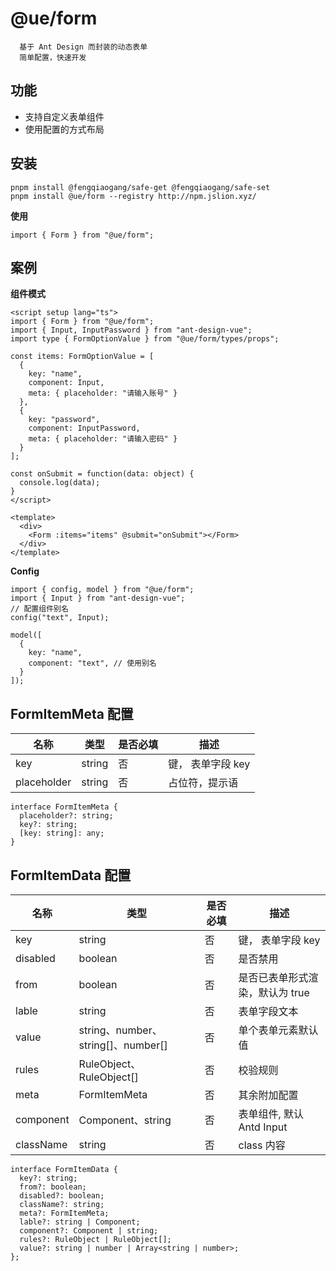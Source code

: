 # @ue/form

```
  基于 Ant Design 而封装的动态表单
  简单配置，快速开发
```

## 功能

- 支持自定义表单组件
- 使用配置的方式布局

## 安装

```
pnpm install @fengqiaogang/safe-get @fengqiaogang/safe-set
pnpm install @ue/form --registry http://npm.jslion.xyz/
```

**使用**

```
import { Form } from "@ue/form";
```

## 案例

**组件模式**
```
<script setup lang="ts">
import { Form } from "@ue/form";
import { Input, InputPassword } from "ant-design-vue";
import type { FormOptionValue } from "@ue/form/types/props";

const items: FormOptionValue = [
  {
    key: "name",
    component: Input,
    meta: { placeholder: "请输入账号" }
  },
  {
    key: "password",
    component: InputPassword,
    meta: { placeholder: "请输入密码" }
  }
];

const onSubmit = function(data: object) {
  console.log(data);
}
</script>

<template>
  <div>
    <Form :items="items" @submit="onSubmit"></Form>
  </div>
</template>
```

**Config**
```
import { config, model } from "@ue/form";
import { Input } from "ant-design-vue";
// 配置组件别名
config("text", Input);

model([
  {
    key: "name",
    component: "text", // 使用别名
  }
]);

```

## FormItemMeta 配置
名称 | 类型 | 是否必填 |描述
-- | -- | -- | -- 
key | string | 否 | 键， 表单字段 key
placeholder | string | 否 | 占位符，提示语

```
interface FormItemMeta {
  placeholder?: string;
  key?: string;
  [key: string]: any;
}
```


## FormItemData 配置

名称 | 类型 | 是否必填 |描述
-- | -- | -- | -- 
key | string | 否 | 键， 表单字段 key
disabled | boolean | 否 | 是否禁用
from | boolean | 否 | 是否已表单形式渲染，默认为 true
lable | string | 否 | 表单字段文本
value | string、number、string[]、number[] | 否 | 单个表单元素默认值
rules | RuleObject、 RuleObject[] | 否 | 校验规则
meta | FormItemMeta | 否 | 其余附加配置
component | Component、string | 否 | 表单组件, 默认 Antd Input
className | string | 否 | class 内容

```
interface FormItemData {
  key?: string;
  from?: boolean;
  disabled?: boolean;
  className?: string;
  meta?: FormItemMeta;
  lable?: string | Component;
  component?: Component | string;
  rules?: RuleObject | RuleObject[];
  value?: string | number | Array<string | number>;
};
```

